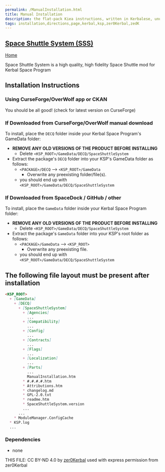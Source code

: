 ```yaml
---
permalink: /ManualInstallation.html
title: Manual Installation
description: the flat-pack Kiea instructions, written in Kerbalese, unusally present
tags: installation,directions,page,kerbal,ksp,zer0Kerbal,zedK
---
```

<!-- ManualInstallation.md v1.0.0.0
Space Shuttle System (SSS)
created: 27 Aug 2022
updated: 05 May 2023

TEMPLATE: ManualInstallation.md v1.1.9.1
created: 01 Feb 2022
updated: 26 Apr 2023

based upon work by Lisias -->

## [Space Shuttle System (SSS)][mod]

[Home](./index.md)

Space Shuttle System is a high quality, high fidelity Space Shuttle mod for Kerbal Space Program

## Installation Instructions

### Using CurseForge/OverWolf app or CKAN

You should be all good! (check for latest version on CurseForge)

### If Downloaded from CurseForge/OverWolf manual download

To install, place the `DECQ` folder inside your Kerbal Space Program's GameData folder:

* **REMOVE ANY OLD VERSIONS OF THE PRODUCT BEFORE INSTALLING**
  * Delete `<KSP_ROOT>/GameData/DECQ/SpaceShuttleSystem`
* Extract the package's `DECQ` folder into your KSP's GameData folder as follows:
  * `<PACKAGE>/DECQ` --> `<KSP_ROOT>/GameData`
    * Overwrite any preexisting folder/file(s).
  * you should end up with `<KSP_ROOT>/GameData/DECQ/SpaceShuttleSystem`

### If Downloaded from SpaceDock / GitHub / other

To install, place the `GameData` folder inside your Kerbal Space Program folder:

* **REMOVE ANY OLD VERSIONS OF THE PRODUCT BEFORE INSTALLING**
  * Delete `<KSP_ROOT>/GameData/DECQ/SpaceShuttleSystem`
* Extract the package's `GameData` folder into your KSP's root folder as follows:
  * `<PACKAGE>/GameData` --> `<KSP_ROOT>`
    * Overwrite any preexisting file.
  * you should end up with `<KSP_ROOT>/GameData/DECQ/SpaceShuttleSystem`

## The following file layout must be present after installation

```markdown
<KSP_ROOT>
  + [GameData]
    + [DECQ]
      + [SpaceShuttleSystem]
        + [Agencies]
          ...
        + [Compatibility]
          ...
        + [Config]
          ...
        + [Contracts]
          ...
        + [Flags]
          ...
        + [Localization]
          ...
        + [Parts]
          ...
          ManualInstallation.htm
        * #.#.#.#.htm
        * Attributions.htm
        * changelog.md
        * GPL-2.0.txt
        * readme.htm
        * SpaceShuttleSystem.version
        ...
      ...
    * ModuleManager.ConfigCache
  * KSP.log
  ...
```

### Dependencies

* none

THIS FILE: CC BY-ND 4.0 by [zer0Kerbal](https://github.com/zer0Kerbal)
  used with express permission from zer0Kerbal

[mod]: https://www.curseforge.com/kerbal/ksp-mods/SpaceShuttleSystem "Space Shuttle System (SSS)"